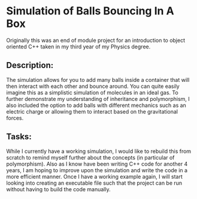 # Simulation of Balls Bouncing In A Box
Originally this was an end of module project for an introduction to object oriented C++ taken in my third year of my Physics degree. 

## Description:
The simulation allows for you to add many balls inside a container that will then interact with each other and bounce around. You can quite easily imagine this as a simplistic simulation of molecules in an ideal gas. To further demonstrate my understanding of inheritance and polymorphism, I also included the option to add balls with different mechanics such as an electric charge or allowing them to interact based on the gravitational forces. 


## Tasks:
While I currently have a working simulation, I would like to rebuild this from scratch to remind myself further about the concepts (in particular of polymorphism). Also as I know have been writing C++ code for another 4 years, I am hoping to improve upon the simulation and write the code in a more efficient manner. Once I have a working example again, I will start looking into creating an executable file such that the project can be run without having to build the code manually.
